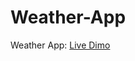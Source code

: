 # Weather-App

<p style="align-left">Weather App: <a href="https://m-zenhom.github.io/Weather-App/">Live Dimo</a></p>
